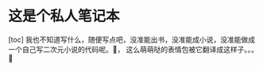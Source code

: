 # 这是个私人笔记本
[toc]
我也不知道写什么，随便写点吧，没准能出书，没准能成小说，没准能做成一个自己写二次元小说的代码呢。:dash:， 这么萌萌哒的表情包被它翻译成这样子。。。:triumph: